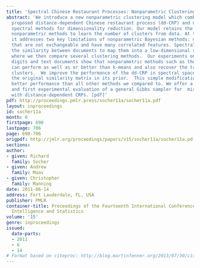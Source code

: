 ```yaml
---
title: 'Spectral Chinese Restaurant Processes: Nonparametric Clustering Based on Similarities'
abstract: 'We introduce a new nonparametric clustering model which combines the recently
  proposed distance-dependent Chinese restaurant process (dd-CRP) and non-linear,
  spectral methods for dimensionality reduction. Our model retains the ability of
  nonparametric methods to learn the number of clusters from data. At the same time
  it addresses two key limitations of nonparametric Bayesian methods: modeling data
  that are not exchangeable and have many correlated features. Spectral methods use
  the similarity between documents to map them into a low-dimensional spectral space
  where we then compare several clustering methods.  Our experiments on handwritten
  digits and text documents show that nonparametric methods such as the CRP or dd-CRP
  can perform as well as or better than k-means and also recover the true number of
  clusters.  We improve the performance of the dd-CRP in spectral space by incorporating
  the original similarity matrix in its prior.  This simple modification results in
  better performance than all other methods we compared to. We offer a new formulation
  and first experimental evaluation of a general Gibbs sampler for  mixture modeling
  with distance-dependent CRPs. [pdf]'
pdf: http://proceedings.pmlr.press/socher11a/socher11a.pdf
layout: inproceedings
id: socher11a
month: 0
firstpage: 698
lastpage: 706
page: 698-706
origpdf: http://jmlr.org/proceedings/papers/v15/socher11a/socher11a.pdf
sections: 
author:
- given: Richard
  family: Socher
- given: Andrew
  family: Maas
- given: Christopher
  family: Manning
date: 2011-06-14
address: Fort Lauderdale, FL, USA
publisher: PMLR
container-title: Proceedings of the Fourteenth International Conference on Artificial
  Intelligence and Statistics
volume: '15'
genre: inproceedings
issued:
  date-parts:
  - 2011
  - 6
  - 14
# Format based on citeproc: http://blog.martinfenner.org/2013/07/30/citeproc-yaml-for-bibliographies/
---
```


